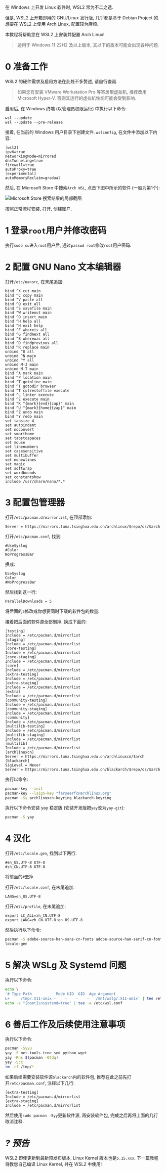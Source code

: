 在 Windows 上开发 Linux 软件时, WSL2 常为不二之选.

但是, WSL2 上开箱即用的 GNU/Linux 发行版, 几乎都是基于 Debian Project 的. 想要在 WSL2 上使用 Arch Linux, 配置较为麻烦.

本教程将帮助您在 WSL2 上安装并配置 Arch Linux!

> 适用于 Windows 11 22H2 及以上版本, 其以下的版本可能会出现各种问题.

# 0 准备工作

WSL2 的硬件需求及启用方法在此处不多赘述, 请自行查阅.

> 如果您有安装 VMware Workstation Pro 等寄居型虚拟机, 推荐改用 Microsoft Hyper-V. 否则其运行的虚拟机性能可能会受到影响.

启用后, 在 Windows 终端 (以管理员权限运行) 中执行以下命令:
```Batch
wsl --update
wsl --update --pre-release
```

接着, 在当前的 Windows 用户目录下创建文件`.wslconfig`, 在文件中添加以下内容:
```
[wsl2]
ipv6=true
networkingMode=mirrored
dnsTunneling=true
firewall=true
autoProxy=true
[experimental]
autoMemoryReclaim=gradual
```

然后, 在 Microsoft Store 中搜索`Arch WSL`, 点击下图中所示的软件 (一般为第1个):

![Microsoft Store 搜索结果的局部截图](https://github.com/MaxLHy0424/MaxLHy0424.github.io/assets/142279449/ef60802e-5e57-4b6f-81cf-aa6add640178)

按照正常流程安装, 打开, 创建账户. 

# 1 登录`root`用户并修改密码

执行`sudo su`进入`root`用户后, 通过`passwd root`修改`root`用户密码.

# 2 配置 GNU Nano 文本编辑器

打开`/etc/nanorc`, 在末尾追加:
```
bind ^X cut main
bind ^C copy main
bind ^V paste all
bind ^Q exit all
bind ^S savefile main
bind ^W writeout main
bind ^O insert main
bind ^H help all
bind ^H exit help
bind ^F whereis all
bind ^G findnext all
bind ^B wherewas all
bind ^D findprevious all
bind ^R replace main
unbind ^U all
unbind ^N main
unbind ^Y all
unbind M-J main
unbind M-T main
bind ^A mark main
bind ^P location main
bind ^T gotoline main
bind ^T gotodir browser
bind ^T cutrestoffile execute
bind ^L linter execute
bind ^E execute main
bind ^K "{mark}{end}{zap}" main
bind ^U "{mark}{home}{zap}" main
bind ^Z undo main
bind ^Y redo main
set tabsize 4
set autoindent
set noconvert
set smarthome
set tabstospaces
set mouse
set linenumbers
set casesensitive
set multibuffer
set nonewlines
set magic
set softwrap
set wordbounds
set constantshow
include /usr/share/nano/*.*
```

# 3 配置包管理器

打开`/etc/pacman.d/mirrorlist`, 在顶部添加:
```
Server = https://mirrors.tuna.tsinghua.edu.cn/archlinux/$repo/os/$arch
```

打开`/etc/pacman.conf`, 找到:
```
#UseSyslog
#Color
NoProgressBar
```
换成:
```
UseSyslog
Color
#NoProgressBar
```

然后找到这一行:
```
ParallelDownloads = 5
```
将后面的`5`修改成你想要同时下载的软件包的数量.

接着把后面的软件源全部删掉, 换成下面的:
```
[testing]
Include = /etc/pacman.d/mirrorlist
[staging]
Include = /etc/pacman.d/mirrorlist
[core-testing]
Include = /etc/pacman.d/mirrorlist
[core-staging]
Include = /etc/pacman.d/mirrorlist
[core]
Include = /etc/pacman.d/mirrorlist
[extra-testing]
Include = /etc/pacman.d/mirrorlist
[extra-staging]
Include = /etc/pacman.d/mirrorlist
[extra]
Include = /etc/pacman.d/mirrorlist
[community-testing]
Include = /etc/pacman.d/mirrorlist
[community-staging]
Include = /etc/pacman.d/mirrorlist
[community]
Include = /etc/pacman.d/mirrorlist
[multilib-testing]
Include = /etc/pacman.d/mirrorlist
[multilib-staging]
Include = /etc/pacman.d/mirrorlist
[multilib]
Include = /etc/pacman.d/mirrorlist
[archlinuxcn]
Server = https://mirrors.tuna.tsinghua.edu.cn/archlinuxcn/$arch
[blackarch]
SigLevel = Never
Server = https://mirrors.tuna.tsinghua.edu.cn/blackarch/$repo/os/$arch

```

执行以命令:
```Bash
pacman-key --init
pacman-key --lsign-key "farseerfc@archlinux.org"
pacman -Sy archlinuxcn-keyring blackarch-keyring
```

执行以下命令安装 yay 稳定版 (安装开发版把`yay`改为`yay-git`):
````Bash
pacman -S yay
````

# 4 汉化

打开`/etc/locale.gen`, 找到以下两行:
```
#en_US.UTF-8 UTF-8
#zh_CN.UTF-8 UTF-8
```
将前面的`#`去掉.

打开`/etc/locale.conf`, 在末尾追加:
```
LANG=en_US.UTF-8
```

打开`/etc/profile`, 在末尾追加:
```
export LC_ALL=zh_CN.UTF-8
export LANG=zh_CN.UTF-8:en_US.UTF-8
```

然后执行以下命令:
```Bash
pacman -S adobe-source-han-sans-cn-fonts adobe-source-han-serif-cn-fonts wqy-microhei wqy-microhei-lite ttf-hannom wqy-zenhei wqy-bitmapfont ttf-arphic-ukai ttf-arphic-uming ttf-hannom noto-fonts opendesktop-fonts noto-fonts-emoji
locale-gen
```

# 5 解决 WSLg 及 Systemd 问题

执行以下命令:
```Bash
echo \
'# Type Path           Mode UID  GID  Age Argument
L+     /tmp/.X11-unix -    -    -    -   /mnt/wslg/.X11-unix' | tee /etc/tmpfiles.d/wslg.conf
echo -e "[boot]\nsystemd=true" | tee -a /etc/wsl.conf
```

# 6 善后工作及后续使用注意事项

执行以下命令:
```Bash
pacman -Syyu
yay -S net-tools tree sed python wget
yay -Rns $(pacman -Qtdq)
yay -Scc
rm -rf /tmp/*
```

如果后续需要安装软件源`blackarch`内的软件包, 推荐在此之前先打开`/etc/pacman.conf`, 注释以下几行:
```
[extra-testing]
Include = /etc/pacman.d/mirrorlist
[extra-staging]
Include = /etc/pacman.d/mirrorlist
```
然后使用`sudo pacman -Syy`更新软件源, 再安装软件包, 完成之后再将上面的几行取消注释.

# *? 预告*

WSL2 即使更新到最新预发布版本, Linux Kernel 版本也是`5.15.xxx`. 下一篇教程将教您自己编译 Linux Kernel, 并在 WSL2 中使用!